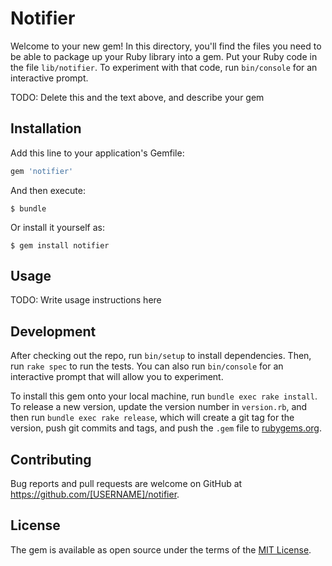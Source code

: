 # Notifier

Welcome to your new gem! In this directory, you'll find the files you need to be able to package up your Ruby library into a gem. Put your Ruby code in the file `lib/notifier`. To experiment with that code, run `bin/console` for an interactive prompt.

TODO: Delete this and the text above, and describe your gem

## Installation

Add this line to your application's Gemfile:

```ruby
gem 'notifier'
```

And then execute:

    $ bundle

Or install it yourself as:

    $ gem install notifier

## Usage

TODO: Write usage instructions here

## Development

After checking out the repo, run `bin/setup` to install dependencies. Then, run `rake spec` to run the tests. You can also run `bin/console` for an interactive prompt that will allow you to experiment.

To install this gem onto your local machine, run `bundle exec rake install`. To release a new version, update the version number in `version.rb`, and then run `bundle exec rake release`, which will create a git tag for the version, push git commits and tags, and push the `.gem` file to [rubygems.org](https://rubygems.org).

## Contributing

Bug reports and pull requests are welcome on GitHub at https://github.com/[USERNAME]/notifier.


## License

The gem is available as open source under the terms of the [MIT License](http://opensource.org/licenses/MIT).

